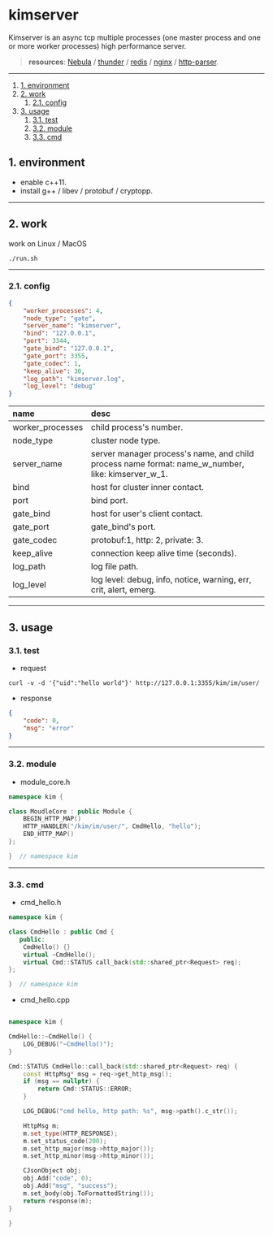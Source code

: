 # kimserver

Kimserver is an async tcp multiple processes (one master process and one or more worker processes) high performance server.

> **resources**:  [Nebula](https://github.com/Bwar/Nebula) / [thunder](https://github.com/doerjiayi/thunder) / [redis](https://github.com/antirez/redis) / [nginx](https://github.com/nginx/nginx) / [http-parser](https://github.com/nodejs/http-parser).

---
<!-- TOC -->

1. [1. environment](#1-environment)
2. [2. work](#2-work)
    1. [2.1. config](#21-config)
3. [3. usage](#3-usage)
    1. [3.1. test](#31-test)
    2. [3.2. module](#32-module)
    3. [3.3. cmd](#33-cmd)

<!-- /TOC -->
<a id="markdown-1-environment" name="1-environment"></a>
## 1. environment

* enable c++11.
* install g++ / libev / protobuf / cryptopp.

---

<a id="markdown-2-work" name="2-work"></a>
## 2. work

work on Linux / MacOS

```shell
./run.sh
```

---

<a id="markdown-21-config" name="21-config"></a>
### 2.1. config

```json
{
    "worker_processes": 4,
    "node_type": "gate",
    "server_name": "kimserver",
    "bind": "127.0.0.1",
    "port": 3344,
    "gate_bind": "127.0.0.1",
    "gate_port": 3355,
    "gate_codec": 1,
    "keep_alive": 30,
    "log_path": "kimserver.log",
    "log_level": "debug"
}
```

| name             | desc                                                                                              |
| :--------------- | :------------------------------------------------------------------------------------------------ |
| worker_processes | child process's number.                                                                           |
| node_type        | cluster node type.                                                                                |
| server_name      | server manager process's name, and child process name format: name_w_number, like: kimserver_w_1. |
| bind             | host for cluster inner contact.                                                                   |
| port             | bind port.                                                                                        |
| gate_bind        | host for user's client contact.                                                                   |
| gate_port        | gate_bind's port.                                                                                 |
| gate_codec       | protobuf:1, http: 2, private: 3.                                                                  |
| keep_alive       | connection keep alive time (seconds).                                                             |
| log_path         | log file path.                                                                                    |
| log_level        | log level: debug, info, notice, warning, err, crit, alert, emerg.                                 |

---

<a id="markdown-3-usage" name="3-usage"></a>
## 3. usage

<a id="markdown-31-test" name="31-test"></a>
### 3.1. test

* request

```shell
curl -v -d '{"uid":"hello world"}' http://127.0.0.1:3355/kim/im/user/
```

* response

```json
{
    "code": 0,
    "msg": "error"
}
```

---

<a id="markdown-32-module" name="32-module"></a>
### 3.2. module

* module_core.h

```c++
namespace kim {

class MoudleCore : public Module {
    BEGIN_HTTP_MAP()
    HTTP_HANDLER("/kim/im/user/", CmdHello, "hello");
    END_HTTP_MAP()
};

}  // namespace kim
```

---

<a id="markdown-33-cmd" name="33-cmd"></a>
### 3.3. cmd

* cmd_hello.h

```c++
namespace kim {

class CmdHello : public Cmd {
   public:
    CmdHello() {}
    virtual ~CmdHello();
    virtual Cmd::STATUS call_back(std::shared_ptr<Request> req);
};

}  // namespace kim
```

* cmd_hello.cpp

```c++

namespace kim {

CmdHello::~CmdHello() {
    LOG_DEBUG("~CmdHello()");
}

Cmd::STATUS CmdHello::call_back(std::shared_ptr<Request> req) {
    const HttpMsg* msg = req->get_http_msg();
    if (msg == nullptr) {
        return Cmd::STATUS::ERROR;
    }

    LOG_DEBUG("cmd hello, http path: %s", msg->path().c_str());

    HttpMsg m;
    m.set_type(HTTP_RESPONSE);
    m.set_status_code(200);
    m.set_http_major(msg->http_major());
    m.set_http_minor(msg->http_minor());

    CJsonObject obj;
    obj.Add("code", 0);
    obj.Add("msg", "success");
    m.set_body(obj.ToFormattedString());
    return response(m);
}

}
```
